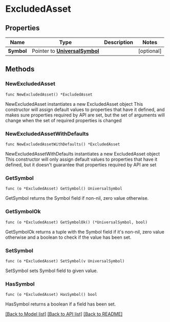 # ExcludedAsset

## Properties

Name | Type | Description | Notes
------------ | ------------- | ------------- | -------------
**Symbol** | Pointer to [**UniversalSymbol**](UniversalSymbol.md) |  | [optional] 

## Methods

### NewExcludedAsset

`func NewExcludedAsset() *ExcludedAsset`

NewExcludedAsset instantiates a new ExcludedAsset object
This constructor will assign default values to properties that have it defined,
and makes sure properties required by API are set, but the set of arguments
will change when the set of required properties is changed

### NewExcludedAssetWithDefaults

`func NewExcludedAssetWithDefaults() *ExcludedAsset`

NewExcludedAssetWithDefaults instantiates a new ExcludedAsset object
This constructor will only assign default values to properties that have it defined,
but it doesn't guarantee that properties required by API are set

### GetSymbol

`func (o *ExcludedAsset) GetSymbol() UniversalSymbol`

GetSymbol returns the Symbol field if non-nil, zero value otherwise.

### GetSymbolOk

`func (o *ExcludedAsset) GetSymbolOk() (*UniversalSymbol, bool)`

GetSymbolOk returns a tuple with the Symbol field if it's non-nil, zero value otherwise
and a boolean to check if the value has been set.

### SetSymbol

`func (o *ExcludedAsset) SetSymbol(v UniversalSymbol)`

SetSymbol sets Symbol field to given value.

### HasSymbol

`func (o *ExcludedAsset) HasSymbol() bool`

HasSymbol returns a boolean if a field has been set.


[[Back to Model list]](../README.md#documentation-for-models) [[Back to API list]](../README.md#documentation-for-api-endpoints) [[Back to README]](../README.md)


